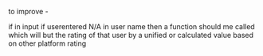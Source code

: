 to improve -

if in input if userentered N/A  in user name then a function should me called which will but the rating of that user by a unified or calculated value based on other platform rating